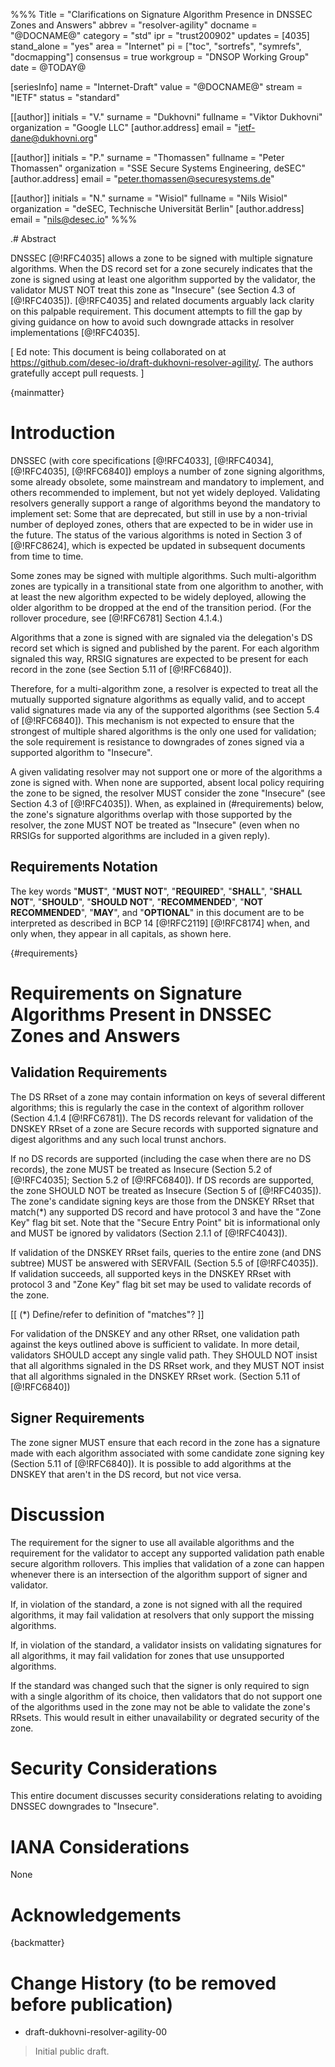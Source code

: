 %%%
Title = "Clarifications on Signature Algorithm Presence in DNSSEC Zones and Answers"
abbrev = "resolver-agility"
docname = "@DOCNAME@"
category = "std"
ipr = "trust200902"
updates = [4035]
stand_alone = "yes"
area = "Internet"
pi = ["toc", "sortrefs", "symrefs", "docmapping"]
consensus = true
workgroup = "DNSOP Working Group"
date = @TODAY@

[seriesInfo]
name = "Internet-Draft"
value = "@DOCNAME@"
stream = "IETF"
status = "standard"

[[author]]
initials = "V."
surname = "Dukhovni"
fullname = "Viktor Dukhovni"
organization = "Google LLC"
[author.address]
 email = "ietf-dane@dukhovni.org"

[[author]]
initials = "P."
surname = "Thomassen"
fullname = "Peter Thomassen"
organization = "SSE Secure Systems Engineering, deSEC"
[author.address]
 email = "peter.thomassen@securesystems.de"

[[author]]
initials = "N."
surname = "Wisiol"
fullname = "Nils Wisiol"
organization = "deSEC, Technische Universität Berlin"
[author.address]
 email = "nils@desec.io"
%%%


.# Abstract

DNSSEC [@!RFC4035] allows a zone to be signed with multiple signature
algorithms.
When the DS record set for a zone securely indicates that the zone is
signed using at least one algorithm supported by the validator, the validator
MUST NOT treat this zone as "Insecure" (see Section 4.3 of [@!RFC4035]).
[@!RFC4035] and related documents arguably lack clarity on this palpable
requirement.
This document attempts to fill the gap by giving guidance on how to avoid such
downgrade attacks in resolver implementations [@!RFC4035].

[ Ed note: This document is being collaborated on at
<https://github.com/desec-io/draft-dukhovni-resolver-agility/>.
The authors gratefully accept pull requests. ]

{mainmatter}

# Introduction

DNSSEC (with core specifications [@!RFC4033], [@!RFC4034], [@!RFC4035],
[@!RFC6840]) employs a number of zone signing algorithms, some already obsolete,
some mainstream and mandatory to implement, and others recommended to implement,
but not yet widely deployed.
Validating resolvers generally support a range of algorithms beyond the
mandatory to implement set: Some that are deprecated, but still in use by a
non-trivial number of deployed zones, others that are expected to be in wider
use in the future.
The status of the various algorithms is noted in Section 3 of [@!RFC8624], which
is expected be updated in subsequent documents from time to time.

Some zones may be signed with multiple algorithms.  Such multi-algorithm zones
are typically in a transitional state from one algorithm to another, with at
least the new algorithm expected to be widely deployed, allowing the older
algorithm to be dropped at the end of the transition period.
(For the rollover procedure, see [@!RFC6781] Section 4.1.4.)

Algorithms that a zone is signed with are signaled via the delegation's DS
record set which is signed and published by the parent.
For each algorithm signaled this way, RRSIG signatures are expected to be
present for each record in the zone (see Section 5.11 of [@!RFC6840]).

Therefore, for a multi-algorithm zone, a resolver is expected to treat all the
mutually supported signature algorithms as equally valid, and to accept valid
signatures made via any of the supported algorithms (see Section 5.4 of
[@!RFC6840]).
This mechanism is not expected to ensure that the strongest of multiple shared
algorithms is the only one used for validation; the sole requirement is
resistance to downgrades of zones signed via a supported algorithm to
"Insecure".

A given validating resolver may not support one or more of the algorithms a zone
is signed with.
When none are supported, absent local policy requiring the zone to be signed,
the resolver MUST consider the zone "Insecure" (see Section 4.3 of [@!RFC4035]).
When, as explained in (#requirements) below, the zone's signature algorithms
overlap with those supported by the resolver, the zone MUST NOT be treated as
"Insecure" (even when no RRSIGs for supported algorithms are included in a given
reply).


## Requirements Notation

The key words "**MUST**", "**MUST NOT**", "**REQUIRED**",
"**SHALL**", "**SHALL NOT**", "**SHOULD**", "**SHOULD NOT**",
"**RECOMMENDED**", "**NOT RECOMMENDED**", "**MAY**", and
"**OPTIONAL**" in this document are to be interpreted as described in
BCP 14 [@!RFC2119] [@!RFC8174] when, and only when, they appear in all
capitals, as shown here.


{#requirements}
# Requirements on Signature Algorithms Present in DNSSEC Zones and Answers

## Validation Requirements

The DS RRset of a zone may contain information on keys of several different algorithms;
this is regularly the case in the context of algorithm rollover (Section 4.1.4 [@!RFC6781]).
The DS records relevant for validation of the DNSKEY RRset of a zone are Secure records with supported signature and digest algorithms and any such local trunst anchors.

If no DS records are supported (including the case when there are no DS records), the zone MUST be treated as Insecure (Section 5.2 of [@!RFC4035]; Section 5.2 of [@!RFC6840]).
If DS records are supported, the zone SHOULD NOT be treated as Insecure (Section 5 of [@!RFC4035]). The zone's candidate signing keys are those from the DNSKEY RRset that match(*) any supported DS record and have protocol 3 and have the "Zone Key" flag bit set.
Note that the "Secure Entry Point" bit is informational only and MUST be ignored by validators (Section 2.1.1 of [@!RFC4043]).

If validation of the DNSKEY RRset fails, queries to the entire zone (and DNS subtree) MUST be answered with SERVFAIL (Section 5.5 of [@!RFC4035]).
If validation succeeds, all supported keys in the DNSKEY RRset with protocol 3 and "Zone Key" flag bit set may be used to validate records of the zone.

[[ (*) Define/refer to definition of "matches"? ]]

For validation of the DNSKEY and any other RRset, one validation path against the keys outlined above is sufficient to validate.
In more detail, validators SHOULD accept any single valid path.
They SHOULD NOT insist that all algorithms signaled in the DS RRset work, and they MUST NOT insist that all algorithms signaled in the DNSKEY RRset work. (Section 5.11 of [@!RFC6840])


## Signer Requirements

The zone signer MUST ensure that each record in the zone has a signature made with each algorithm associated with some candidate zone signing key (Section 5.11 of [@!RFC6840]).
It is possible to add algorithms at the DNSKEY that aren't in the DS record, but not vice versa. 



# Discussion

The requirement for the signer to use all available algorithms and the requirement for the validator to accept any supported validation path enable secure algorithm rollovers. This implies that validation of a zone can happen whenever there is an intersection of the algorithm support of signer and validator.

If, in violation of the standard, a zone is not signed with all the required algorithms, it may fail validation at resolvers that only support the missing algorithms.

If, in violation of the standard, a validator insists on validating signatures for all algorithms, it may fail validation for zones that use unsupported algorithms.

If the standard was changed such that the signer is only required to sign with a single algorithm of its choice, then validators that do not support one of the algorithms used in the zone may not be able to validate the zone's RRsets. This would result in either unavailability or degrated security of the zone.


# Security Considerations

This entire document discusses security considerations relating to avoiding
DNSSEC downgrades to "Insecure".

# IANA Considerations

None

# Acknowledgements


{backmatter}


# Change History (to be removed before publication)

* draft-dukhovni-resolver-agility-00

> Initial public draft.

